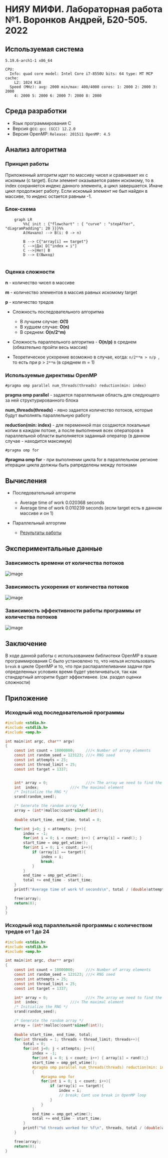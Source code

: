 # НИЯУ МИФИ. Лабораторная работа №1. Воронков Андрей, Б20-505. 2022

## Используемая система

```
5.19.6-arch1-1 x86_64

CPU:
  Info: quad core model: Intel Core i7-8550U bits: 64 type: MT MCP cache:
    L2: 1024 KiB
  Speed (MHz): avg: 2000 min/max: 400/4000 cores: 1: 2000 2: 2000 3: 2000
    4: 2000 5: 2000 6: 2000 7: 2000 8: 2000
```
## Среда разработки 

- Язык программирования C
- Версия gcc: `gcc (GCC) 12.2.0`
- Версия OpenMP: `Release: 201511 OpenMP: 4.5`


## Анализ алгоритма 

### Принцип работы

Приложенный алгоритм идет по массиву чисел и сравнивает их с искомым (с target). Если элемент оказывается равен искомому, то в index сохраняется индекс данного элемента, а цикл завершается. Иначе цикл продолжает работу. Если искомый элемент не был найден в массиве, то индекс остается равным -1.

### Блок-схема


```mermaid
    graph LR
        %%{ init : {"flowchart" : { "curve" : "stepAfter", "diagramPadding": 20 }}}%%
        A(Начало) --> B(i: 0 -> n)
        
        B --> C{"array[i] == target"}
        C -->|Да| D["index = i"]
        C -->|Нет| B
        D --> E(Выход)
       
```


### Оценка сложности

**n** - количество чисел в массиве

**m** - количество элементов в массив равных искомому target

**p** - количество тредов


- Сложность последовательного алгоритма
    - В лучшем случае: **O(1)**
    - В худшем случае: **O(n)**
    - В среднем: **O(n/2^m)**    

- Сложность параллельного алгоритма - **O(n/p)** в среднем (обяазтельно пройти весь массив)
- Теоретическое ускорение возможно в случае, когда: `n/2**m > n/p `, то есть при p > `2**m` (в среднем m = 1)

### Используемые директивы OpenMP

`
#pragma omp parallel num_threads(threads) reduction(min: index)
`

**pragma omp parallel** - задается параллельная область для следующего за ней структурированного блока

**num_threads(threads)** - явно задается
количество потоков, которые будут выполнять параллельную работу 

**reduction(min: index)** - для переменной max создаются локальные копии в каждом потоке, а после выполнения всех операторов в параллельной области выполняется заданный оператор (в данном случае - находится максимум)

`#pragma omp for`

**#pragma omp for** - при выполнении цикла for в параллельном регионе итерации цикла должны быть рапределены между потоками

## Вычисления

- Последовательный алгоритм
    - Average time of work 0.020368 seconds
    - Average time of work 0.010239 seconds (если target есть в данном массиве и он 1)    

- Параллельный алгортим
    - [Результаты работы](scripts/parallel_results.txt) 

## Экспериментальные данные

### Зависимость времени от количества потоков

![image](images/AvgTime.png)

### Зависимость ускорения от количества потоков

![image](images/Acceleration.png)


### Зависимость эффективности работы программы от количества потоков

![image](images/Efficiency.png)


## Заключение

В ходе данной работы с использованием библиотеки OpenMP в языке программирования C было установлено то, что нельзя использовать `break` в цикле OpenMP и то, что при распараллеливании задачи при определенных условиях время будет увеличиваться, так как стандартный алгоритм будет эффективнее. (см. раздел оценки сложности)

## Приложение

### Исходный код последовательной программы

```c
#include <stdio.h>
#include <stdlib.h>
#include <omp.h>

int main(int argc, char** argv)
{
    const int count = 10000000;     ///< Number of array elements
    const int random_seed = 123123; ///< RNG seed
    const int attempts = 25; 
    const int thread_limit = 25;
    const int target = 1337;


    int* array = 0;                 ///< The array we need to find the max in
    int  index;              ///< The maximal element
    /* Initialize the RNG */
    srand(random_seed);

    /* Generate the random array */
    array = (int*)malloc(count*sizeof(int));
    
    double start_time, end_time, total = 0;

    for(int j=0; j < attempts; j++){
        index = -1;
        for(int i = 0; i < count; i++) { array[i] = rand(); }
        start_time = omp_get_wtime();
        for(int i = 0; i < count; i++){           
            if (array[i] == target){
                index = i;
                break;
            } 
        }
        end_time = omp_get_wtime();
        total += end_time - start_time;
    }
    printf("Average time of work %f seconds\n", total / (double)attempts);

    free(array);    
    return(0);
}
}
```

### Исходный код параллельной программы с количеством тредов от 1 до 24

```c
#include <stdio.h>
#include <stdlib.h>
#include <omp.h>

int main(int argc, char** argv)
{
    const int count = 10000000;     ///< Number of array elements
    const int random_seed = 123123; ///< RNG seed
    const int attempts = 25; 
    const int thread_limit = 25;
    const int target = 1337;

    int* array = 0;                 ///< The array we need to find the max in
    int  index;              ///< The maximal element
    /* Initialize the RNG */
    srand(random_seed);

    /* Generate the random array */
    array = (int*)malloc(count*sizeof(int));
    
    double start_time, end_time, total;
    for(int threads = 1; threads < thread_limit; threads++){
        total = 0;
        for(int j=0; j < attempts; j++){
            index = -1;
            for(int i = 0; i < count; i++) { array[i] = rand();}
            start_time = omp_get_wtime();
            #pragma omp parallel num_threads(threads) reduction(min: index)
            {
                #pragma omp for
                for(int i = 0; i < count; i++){     
                    if (array[i] == target){
                        index = i;
                        // break; Cant use break in OpenMP loop
                    } 
                }
            }
            end_time = omp_get_wtime();
            total += end_time - start_time;
        }
        printf("%d threads worked for %f\n", threads, total / (double)attempts);
    }

    free(array);    
    return(0);
}
```

    
